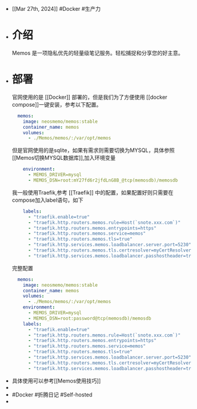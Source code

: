 - [[Mar 27th, 2024]] #Docker #生产力
- # 介绍
  Memos 是一项隐私优先的轻量级笔记服务。轻松捕捉和分享您的好主意。
- # 部署
  官网使用的是 [[Docker]] 部署的，但是我们为了方便使用 [[docker compose]]一键安装，参考以下配置。  
  ```yaml
    memos:
      image: neosmemo/memos:stable
      container_name: memos
      volumes:
        - ./Memos/memos/:/var/opt/memos
  ```
  但是官网使用的是sqlite，如果有需求则需要切换为MYSQL，具体参照[[Memos切换MYSQL数据库]],加入环境变量  
  ```yaml
      environment:
        - MEMOS_DRIVER=mysql
        - MEMOS_DSN=root:mY27fd6r2jfdLnG8B_@tcp(memosdb)/memosdb
  ```
  我一般使用Traefik,参考 [[Traefik]] 中的配置，如果配置好则只需要在compose加入label语句，如下  
  ```yaml
      labels:
        - "traefik.enable=true"
        - "traefik.http.routers.memos.rule=Host(`snote.xxx.com`)"
        - "traefik.http.routers.memos.entrypoints=https"
        - "traefik.http.routers.memos.service=memos"
        - "traefik.http.routers.memos.tls=true"
        - "traefik.http.services.memos.loadbalancer.server.port=5230"
        - "traefik.http.routers.memos.tls.certresolver=myCertResolver"
        - "traefik.http.services.memos.loadbalancer.passhostheader=true"
  ```
  完整配置  
  ```yaml
    memos:
      image: neosmemo/memos:stable
      container_name: memos
      volumes:
        - ./Memos/memos/:/var/opt/memos
      environment:
        - MEMOS_DRIVER=mysql
        - MEMOS_DSN=root:password@tcp(memosdb)/memosdb
      labels:
        - "traefik.enable=true"
        - "traefik.http.routers.memos.rule=Host(`snote.xxx.com`)"
        - "traefik.http.routers.memos.entrypoints=https"
        - "traefik.http.routers.memos.service=memos"
        - "traefik.http.routers.memos.tls=true"
        - "traefik.http.services.memos.loadbalancer.server.port=5230"
        - "traefik.http.routers.memos.tls.certresolver=myCertResolver"
        - "traefik.http.services.memos.loadbalancer.passhostheader=true"
  ```
- 具体使用可以参考[[Memos使用技巧]]
-
- #Docker #折腾日记 #Self-hosted
-